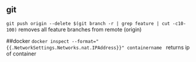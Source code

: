 ## git

`git push origin --delete $(git branch -r | grep feature | cut -c10-100)`
removes all feature branches from remote (origin)


##docker 
`docker inspect --format="{{.NetworkSettings.Networks.nat.IPAddress}}" containername `
returns ip of container 
